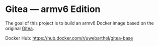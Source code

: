 # Gitea &mdash; armv6 Edition

The goal of this project is to build an armv6 Docker image based on the original [Gitea](https://github.com/go-gitea/gitea).

Docker Hub: https://hub.docker.com/r/uwebarthel/gitea-base
